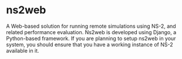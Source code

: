 # ns2web
A Web-based solution for running remote simulations using NS-2, and related performance evaluation. Ns2web is developed using Django, a Python-based framework. If you are planning to setup ns2web in your system, you should ensure that you have a working instance of NS-2 available in it. 
